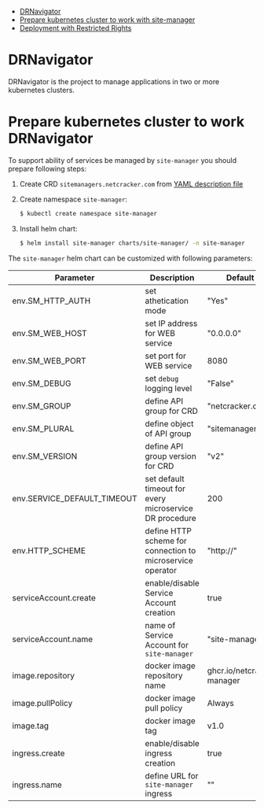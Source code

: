 
<!-- MarkdownTOC autolink="true" bracket="round" depth="3" -->
- [DRNavigator](#)
- [Prepare kubernetes cluster to work with site-manager](#prepare-kubernetes-cluster-to-work-with-site-manager)
- [Deployment with Restricted Rights](#deployment-with-restricted-rights)

<!-- /MarkdownTOC -->

# DRNavigator

DRNavigator is the project to manage applications in two or more kubernetes clusters.

# Prepare kubernetes cluster to work DRNavigator

To support ability of services be managed by `site-manager` you should prepare following steps:

1. Create CRD `sitemanagers.netcracker.com` from [YAML description file](manifests/crd-sitemanager.yaml)

2. Create namespace `site-manager`:

    ```bash
    $ kubectl create namespace site-manager
    ```

3. Install helm chart:

    ```bash
    $ helm install site-manager charts/site-manager/ -n site-manager
    ```

The `site-manager` helm chart can be customized with following parameters:

| Parameter | Description | Default value |
|-----------|-------------|---------------|
| env.SM_HTTP_AUTH | set athetication mode | "Yes" |
| env.SM_WEB_HOST | set IP address for WEB service | "0.0.0.0" |
| env.SM_WEB_PORT | set port for WEB service | 8080 |
| env.SM_DEBUG | set `debug` logging level | "False" |
| env.SM_GROUP | define API group for CRD | "netcracker.com" |
| env.SM_PLURAL | define object of API group  | "sitemanagers" |
| env.SM_VERSION | define API group version for CRD | "v2" |
| env.SERVICE_DEFAULT_TIMEOUT | set default timeout for every microservice DR procedure | 200 |
| env.HTTP_SCHEME | define HTTP scheme for connection to microservice operator | "http://" |
| serviceAccount.create | enable/disable Service Account creation | true |
| serviceAccount.name | name of Service Account for `site-manager` | "site-manager-sa" |
| image.repository | docker image repository name | ghcr.io/netcracker/site-manager |
| image.pullPolicy | docker image pull policy | Always |
| image.tag | docker image tag | v1.0 |
| ingress.create | enable/disable ingress creation | true |
| ingress.name | define URL for `site-manager` ingress | "" |

